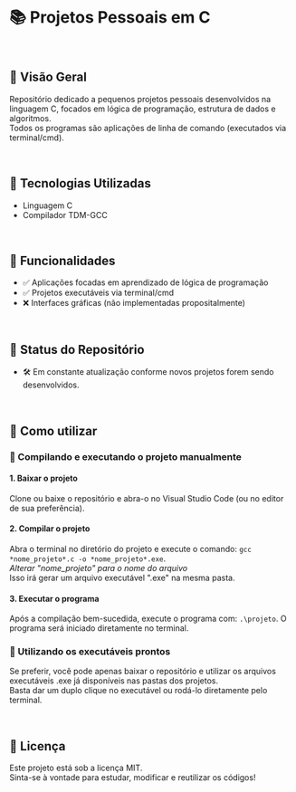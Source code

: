# 📚 Projetos Pessoais em C

<br>

## 🔭 Visão Geral

Repositório dedicado a pequenos projetos pessoais desenvolvidos na linguagem C, focados em lógica de programação, estrutura de dados e algoritmos.  
Todos os programas são aplicações de linha de comando (executados via terminal/cmd).

<br>

## 🚀 Tecnologias Utilizadas

- Linguagem C
- Compilador TDM-GCC

<br>

## 🎯 Funcionalidades

- ✅ Aplicações focadas em aprendizado de lógica de programação
- ✅ Projetos executáveis via terminal/cmd
- ❌ Interfaces gráficas (não implementadas propositalmente)

<br>

## 📌 Status do Repositório

- 🛠️ Em constante atualização conforme novos projetos forem sendo desenvolvidos.

<br>

## 🧭 Como utilizar

### 🔹 Compilando e executando o projeto manualmente

#### 1. Baixar o projeto
Clone ou baixe o repositório e abra-o no Visual Studio Code (ou no editor de sua preferência).

#### 2. Compilar o projeto
Abra o terminal no diretório do projeto e execute o comando:
```gcc *nome_projeto*.c -o *nome_projeto*.exe```.  
*Alterar "nome_projeto" para o nome do arquivo*  
Isso irá gerar um arquivo executável ".exe" na mesma pasta.

#### 3. Executar o programa
Após a compilação bem-sucedida, execute o programa com:
```.\projeto```.
O programa será iniciado diretamente no terminal.

### 🔹 Utilizando os executáveis prontos
Se preferir, você pode apenas baixar o repositório e utilizar os arquivos executáveis .exe já disponíveis nas pastas dos projetos.  
Basta dar um duplo clique no executável ou rodá-lo diretamente pelo terminal.

<br>

## 📄 Licença

Este projeto está sob a licença MIT.  
Sinta-se à vontade para estudar, modificar e reutilizar os códigos!

